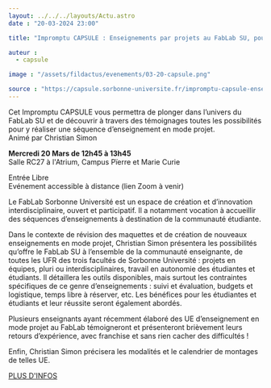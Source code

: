 ```yaml
---
layout: ../../../layouts/Actu.astro
date : "20-03-2024 23:00"

title: "Impromptu CAPSULE : Enseignements par projets au FabLab SU, pourquoi, comment ?"

auteur :
  - capsule

image : "/assets/fildactus/evenements/03-20-capsule.png"

source : "https://capsule.sorbonne-universite.fr/impromptu-capsule-enseignement-projets-fablab-su/"
---
```


Cet Impromptu CAPSULE vous permettra de plonger dans l’univers du FabLab SU et de découvrir à travers des témoignages toutes les possibilités pour y réaliser une séquence d’enseignement en mode projet.  
Animé par Christian Simon

__Mercredi 20 Mars de 12h45 à 13h45__  
Salle RC27 à l'Atrium, Campus Pïerre et Marie Curie

Entrée Libre  
Evénement accessible à distance (lien Zoom à venir)

Le FabLab Sorbonne Université est un espace de création et d’innovation interdisciplinaire, ouvert et participatif. Il a notamment vocation à accueillir des séquences d’enseignements à destination de la communauté étudiante.

Dans le contexte de révision des maquettes et de création de nouveaux enseignements en mode projet, Christian Simon présentera les possibilités qu’offre le FabLab SU à l’ensemble de la communauté enseignante, de toutes les UFR des trois facultés de Sorbonne Université : projets en équipes, pluri ou interdisciplinaires, travail en autonomie des étudiantes et étudiants. Il détaillera les outils disponibles, mais surtout les contraintes spécifiques de ce genre d’enseignements : suivi et évaluation, budgets et logistique, temps libre à réserver, etc. Les bénéfices pour les étudiantes et étudiants et leur réussite seront également abordés.

Plusieurs enseignants ayant récemment élaboré des UE d’enseignement en mode projet au FabLab témoigneront et présenteront brièvement leurs retours d’expérience, avec franchise et sans rien cacher des difficultés !

Enfin, Christian Simon précisera les modalités et le calendrier de montages de telles UE.

[PLUS D'INFOS](https://capsule.sorbonne-universite.fr/impromptu-capsule-enseignement-projets-fablab-su/)